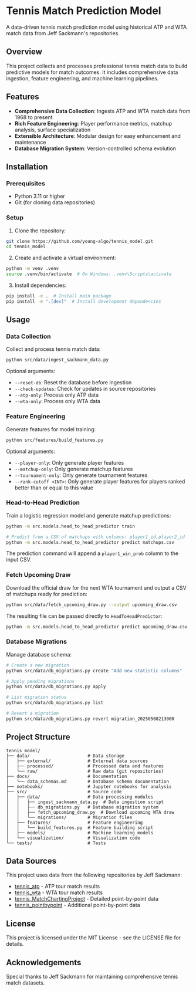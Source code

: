 # Tennis Match Prediction Model

A data-driven tennis match prediction model using historical ATP and WTA match data from Jeff Sackmann's repositories.

## Overview

This project collects and processes professional tennis match data to build predictive models for match outcomes. It includes comprehensive data ingestion, feature engineering, and machine learning pipelines.

## Features

- **Comprehensive Data Collection**: Ingests ATP and WTA match data from 1968 to present
- **Rich Feature Engineering**: Player performance metrics, matchup analysis, surface specialization
- **Extensible Architecture**: Modular design for easy enhancement and maintenance
- **Database Migration System**: Version-controlled schema evolution

## Installation

### Prerequisites

- Python 3.11 or higher
- Git (for cloning data repositories)

### Setup

1. Clone the repository:
```bash
git clone https://github.com/young-algo/tennis_model.git
cd tennis_model
```

2. Create and activate a virtual environment:
```bash
python -m venv .venv
source .venv/bin/activate  # On Windows: .venv\Scripts\activate
```

3. Install dependencies:
```bash
pip install -e .  # Install main package
pip install -e ".[dev]"  # Install development dependencies
```

## Usage

### Data Collection

Collect and process tennis match data:

```bash
python src/data/ingest_sackmann_data.py
```

Optional arguments:
- `--reset-db`: Reset the database before ingestion
- `--check-updates`: Check for updates in source repositories
- `--atp-only`: Process only ATP data
- `--wta-only`: Process only WTA data

### Feature Engineering

Generate features for model training:

```bash
python src/features/build_features.py
```

Optional arguments:
- `--player-only`: Only generate player features
- `--matchup-only`: Only generate matchup features
- `--tournament-only`: Only generate tournament features
- `--rank-cutoff <INT>`: Only generate player features for players ranked better than or equal to this value

### Head-to-Head Prediction

Train a logistic regression model and generate matchup predictions:

```bash
python -m src.models.head_to_head_predictor train

# Predict from a CSV of matchups with columns: player1_id,player2_id
python -m src.models.head_to_head_predictor predict matchups.csv
```

The prediction command will append a `player1_win_prob` column to the input CSV.

### Fetch Upcoming Draw

Download the official draw for the next WTA tournament and output a CSV of
matchups ready for prediction:

```bash
python src/data/fetch_upcoming_draw.py --output upcoming_draw.csv
```

The resulting file can be passed directly to `HeadToHeadPredictor`:

```bash
python -m src.models.head_to_head_predictor predict upcoming_draw.csv
```

### Database Migrations

Manage database schema:

```bash
# Create a new migration
python src/data/db_migrations.py create "Add new statistic columns"

# Apply pending migrations
python src/data/db_migrations.py apply

# List migration status
python src/data/db_migrations.py list

# Revert a migration
python src/data/db_migrations.py revert migration_20250508213000
```

## Project Structure

```
tennis_model/
├── data/                      # Data storage
│   ├── external/              # External data sources
│   ├── processed/             # Processed data and features
│   └── raw/                   # Raw data (git repositories)
├── docs/                      # Documentation
│   └── data_schemas.md        # Database schema documentation
├── notebooks/                 # Jupyter notebooks for analysis
├── src/                       # Source code
│   ├── data/                  # Data processing modules
│   │   ├── ingest_sackmann_data.py  # Data ingestion script
│   │   ├── db_migrations.py   # Database migration system
│   │   ├── fetch_upcoming_draw.py  # Download upcoming WTA draw
│   │   └── migrations/        # Migration files
│   ├── features/              # Feature engineering
│   │   └── build_features.py  # Feature building script
│   ├── models/                # Machine learning models
│   └── visualization/         # Visualization code
└── tests/                     # Tests
```

## Data Sources

This project uses data from the following repositories by Jeff Sackmann:

- [tennis_atp](https://github.com/JeffSackmann/tennis_atp) - ATP tour match results
- [tennis_wta](https://github.com/JeffSackmann/tennis_wta) - WTA tour match results
- [tennis_MatchChartingProject](https://github.com/JeffSackmann/tennis_MatchChartingProject) - Detailed point-by-point data
- [tennis_pointbypoint](https://github.com/JeffSackmann/tennis_pointbypoint) - Additional point-by-point data

## License

This project is licensed under the MIT License - see the LICENSE file for details.

## Acknowledgements

Special thanks to Jeff Sackmann for maintaining comprehensive tennis match datasets.

